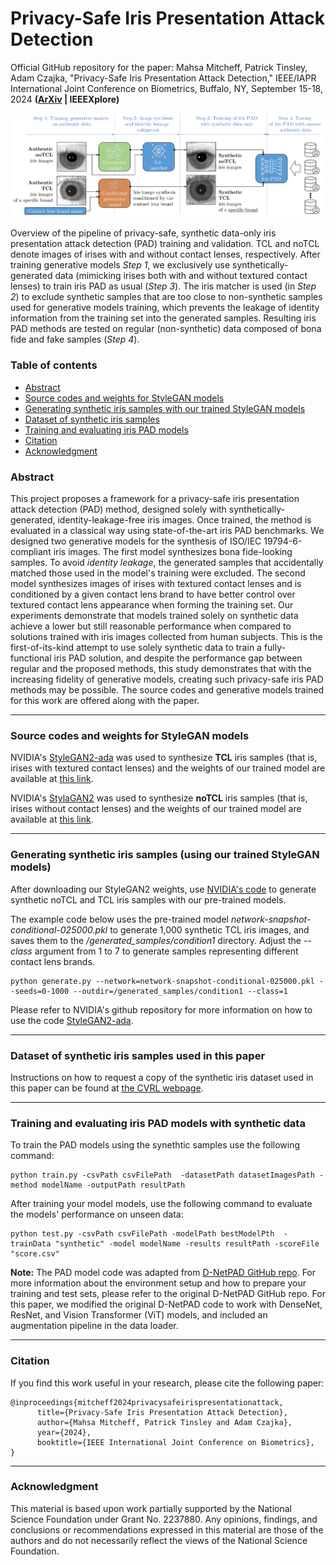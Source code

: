 # Privacy-Safe Iris Presentation Attack Detection #

Official GitHub repository for the paper: Mahsa Mitcheff, Patrick Tinsley, Adam Czajka, "Privacy-Safe Iris Presentation Attack Detection," IEEE/IAPR International Joint Conference on Biometrics, Buffalo, NY, September 15-18, 2024 **([ArXiv](https://arxiv.org/abs/2408.02750) | IEEEXplore)**

![pipiline](https://github.com/CVRL/PrivacySafeIrisPAD/blob/main/pipiline.png)

Overview of the pipeline of privacy-safe, synthetic data-only iris presentation attack detection (PAD) training and validation. TCL and noTCL denote images of irises with and without contact lenses, respectively. After training generative models *Step 1*, we exclusively use synthetically-generated data (mimicking irises both with and without textured contact lenses) to train iris PAD as usual (*Step 3*). The iris matcher is used (in *Step 2*) to exclude synthetic samples that are too close to non-synthetic samples used for generative models training, which prevents the leakage of identity information from the training set into the generated samples. Resulting iris PAD methods are tested on regular (non-synthetic) data composed of bona fide and fake samples (*Step 4*).

### Table of contents
* [Abstract](#abstract)
* [Source codes and weights for StyleGAN models](#gan-code)
* [Generating synthetic iris samples with our trained StyleGAN models](#gan-samples)
* [Dataset of synthetic iris samples](#samples)
* [Training and evaluating iris PAD models](#pad-tarining-evaluating)
* [Citation](#citation)
* [Acknowledgment](#acknowledgment)

<a name="abstract"/></a>
### Abstract

This project proposes a framework for a privacy-safe iris presentation attack detection (PAD) method, designed solely with synthetically-generated, identity-leakage-free iris images. Once trained, the method is evaluated in a classical way using state-of-the-art iris PAD benchmarks. We designed two generative models for the synthesis of ISO/IEC 19794-6-compliant iris images. The first model synthesizes bona fide-looking samples. To avoid *identity leakage*, the generated samples that accidentally matched those used in the model's training were excluded. The second model synthesizes images of irises with textured contact lenses and is conditioned by a given contact lens brand to have better control over textured contact lens appearance when forming the training set. Our experiments demonstrate that models trained solely on synthetic data achieve a lower but still reasonable performance when compared to solutions trained with iris images collected from human subjects. This is the first-of-its-kind attempt to use solely synthetic data to train a fully-functional iris PAD solution, and despite the performance gap between regular and the proposed methods, this study demonstrates that with the increasing fidelity of generative models, creating such privacy-safe iris PAD methods may be possible. The source codes and generative models trained for this work are offered along with the paper.
___________________________________________________________________________________________
<a name="gan-code"/></a>
### Source codes and weights for StyleGAN models

NVIDIA's [StyleGAN2-ada](https://github.com/NVlabs/stylegan2-ada-pytorch) was used to synthesize **TCL** iris samples (that is, irises with textured contact lenses) and the weights of our trained model are available at [this link](https://notredame.box.com/s/ai6ta1ocfmb37bk6gxy9owvbsrndf2zz). 

NVIDIA's [StylaGAN2](https://github.com/NVlabs/stylegan2?tab=readme-ov-file) was used to synthesize **noTCL** iris samples (that is, irises without contact lenses) and the weights of our trained model are available at [this link](https://notredame.box.com/s/l52ym2rgeii6volqeroqy2zb98d5juvm).

___________________________________________________________________________________________
<a name="gan-samples"/></a>
### Generating synthetic iris samples (using our trained StyleGAN models)
After downloading our StyleGAN2 weights, use [NVIDIA's code](https://github.com/NVlabs/stylegan2-ada-pytorch/blob/main/generate.py) to generate synthetic noTCL and TCL iris samples with our pre-trained models. 

The example code below uses the pre-trained model *network-snapshot-conditional-025000.pkl* to generate 1,000 synthetic TCL iris images, and saves them to the */generated_samples/condition1* directory. Adjust the *--class* argument from 1 to 7 to generate samples representing different contact lens brands.

```
python generate.py --network=network-snapshot-conditional-025000.pkl --seeds=0-1000 --outdir=/generated_samples/condition1 --class=1 
```

Please refer to NVIDIA's github repository for more information on how to use the code [StyleGAN2-ada](https://github.com/NVlabs/stylegan2-ada-pytorch/tree/main).
___________________________________________________________________________________________
<a name="samples"/></a>
### Dataset of synthetic iris samples used in this paper

Instructions on how to request a copy of the synthetic iris dataset used in this paper can be found at [the CVRL webpage](https://cvrl.nd.edu/projects/data/).
___________________________________________________________________________________________
<a name="pad-tarining-evaluating"/></a>
### Training and evaluating iris PAD models with synthetic data

To train the PAD models using the synethtic samples use the following command:

```
python train.py -csvPath csvFilePath  -datasetPath datasetImagesPath -method modelName -outputPath resultPath
```

After training your model models, use the following command to evaluate the models' performance on unseen data:

```
python test.py -csvPath csvFilePath -modelPath bestModelPth  -trainData "synthetic" -model modelName -results resultPath -scoreFile "score.csv"
```

**Note:** The PAD model code was adapted from [D-NetPAD GitHub repo](https://github.com/iPRoBe-lab/D-NetPAD/tree/master). For more information about the environment setup and how to prepare your training and test sets, please refer to the original D-NetPAD GitHub repo. For this paper, we modified the original D-NetPAD code to work with DenseNet, ResNet, and Vision Transformer (ViT) models, and included an augmentation pipeline in the data loader.
___________________________________________________________________________________________
<a name="citation"/></a>
### Citation

If you find this work useful in your research, please cite the following paper:
```
@inproceedings{mitcheff2024privacysafeirispresentationattack,
      title={Privacy-Safe Iris Presentation Attack Detection}, 
      author={Mahsa Mitcheff, Patrick Tinsley and Adam Czajka},
      year={2024},
      booktitle={IEEE International Joint Conference on Biometrics},
}
```
___________________________________________________________________________________________

<a name="acknowledgment"/></a>
### Acknowledgment
This material is based upon work partially supported by the National Science Foundation under Grant No. 2237880. Any opinions, findings, and conclusions
or recommendations expressed in this material are those of the authors and do not necessarily reflect the views of the National Science Foundation.

